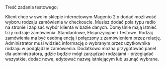 Treść zadania testowego:

Klient chce w swoim sklepie internetowym Magento 2.x dodać możliwość wyboru rodzaju zamówienia w checkoucie. Musisz dodać pola typu radio na stronie i zapisać wybór klienta w bazie danych.
Domyślnie mają istnieć trzy rodzaje zamówienia: Standardowe, Ekspozycyjne i Testowe.
Rodzaj zamówienia ma być osobną encją i połączony z zamówieniem przez relację.
Administrator musi widzieć informację o wybranym przez użytkownika rodzaju w podglądzie zamówienia.
Dodatkowo można przygotować panel dla administratora, gdzie będzie mógł zarządzać rodzajami - przeglądać wszystkie, dodać nowe, edytować nazwę istniejącym lub usunąć wybrane.
